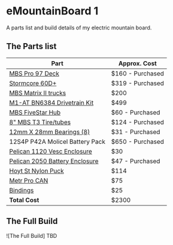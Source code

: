 # eMountainBoard 1
A parts list and build details of my electric mountain board.
## The Parts list
| Part  | Approx. Cost |
| ------------- | ------------- |
| [MBS Pro 97 Deck](https://www.mbs.com/parts/11405-mbs-pro-97-deck-dwii) | $160 - Purchased  |
| [Stormcore 60D+](https://lacroixboards.com/products/stormcore?variant=33698898509956) |$319 - Purchased |
| [MBS Matrix II trucks](https://www.mbs.com/parts/12203-mbs-metal-matrix-ii-truck-system)| $200  |
| [M1-AT BN6384 Drivetrain Kit ](https://boardnamics.com/product/dual-m1-at-drive-6384-motor-drivetrain/) | $499  |
| [MBS FiveStar Hub](https://www.mbs.com/parts/13212-mbs-fivestar-hub-1-black) | $60 - Purchased  |
| [8" MBS T3 Tire/tubes](https://www.mbs.com/parts/13136-8-mbs-roadie-tire-green-1) | $124 - Purchased  |
| [12mm X 28mm Bearings (8)](https://www.mbs.com/parts/13020-12mm-x-28mm-bearings-8-27gd9) | $31 - Purchased  |
| 12S4P P42A Molicel Battery Pack | $650 - Purchased |
| [Pelican 1120 Vesc Enclosure](https://www.amazon.com/Pelican-1120-Case-Foam-Black/dp/B0051QIBUE) | $30 |
| [Pelican 2050 Battery Enclosure](https://www.amazon.com/Waterproof-Case-Pelican-1050-Micro/dp/B001PYL1BM/ref=sr_1_3?dchild=1&keywords=1050%2Bpelican%2Bcase&qid=1611619848&s=electronics&sr=1-3&th=1) | $47 - Purchased |
| [Hoyt St Nylon Puck](https://www.hoytskate.com/collections/puck-rc/products/hoyt-st-nylon-puck-remote-control) | $114 |
| [Metr Pro CAN](https://shop.metr.at/?product=metr-pro-can) | $75 |
| [Bindings](https://www.mbs.com/parts/14002-mbs-f1-bindings-1-pair) | $25 |
|**Total Cost**| $2300 |
## The Full Build
![The Full Build] TBD




